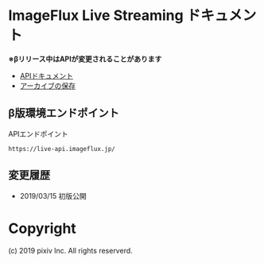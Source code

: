 # ImageFlux Live Streaming ドキュメント

<b>※βリリース中はAPIが変更されることがあります</b>

- [APIドキュメント](./api.md)
- [アーカイブの保存](./archive.md)

## β版環境エンドポイント


APIエンドポイント
```
https://live-api.imageflux.jp/
```

## 変更履歴

- 2019/03/15 初版公開

# Copyright

(c) 2019 pixiv Inc. All rights reserverd.

